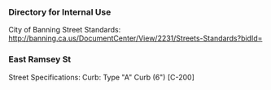### Directory for Internal Use
City of Banning Street Standards: 
	http://banning.ca.us/DocumentCenter/View/2231/Streets-Standards?bidId=
### East Ramsey St
Street Specifications:
	Curb: Type "A" Curb (6") [C-200]
